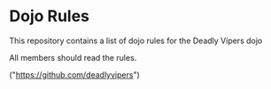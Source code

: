 Dojo Rules
==========

This repository contains a list of dojo rules for the Deadly Vipers dojo

All members should read the rules.

("https://github.com/deadlyvipers")
